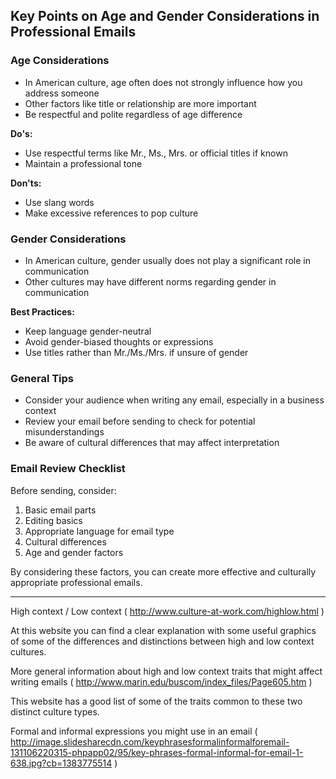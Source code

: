 ## Key Points on Age and Gender Considerations in Professional Emails

### Age Considerations

- In American culture, age often does not strongly influence how you address someone
- Other factors like title or relationship are more important
- Be respectful and polite regardless of age difference

**Do's:**
- Use respectful terms like Mr., Ms., Mrs. or official titles if known
- Maintain a professional tone

**Don'ts:**
- Use slang words
- Make excessive references to pop culture

### Gender Considerations

- In American culture, gender usually does not play a significant role in communication
- Other cultures may have different norms regarding gender in communication

**Best Practices:**
- Keep language gender-neutral
- Avoid gender-biased thoughts or expressions
- Use titles rather than Mr./Ms./Mrs. if unsure of gender

### General Tips

- Consider your audience when writing any email, especially in a business context
- Review your email before sending to check for potential misunderstandings
- Be aware of cultural differences that may affect interpretation

### Email Review Checklist

Before sending, consider:
1. Basic email parts
2. Editing basics
3. Appropriate language for email type
4. Cultural differences
5. Age and gender factors

By considering these factors, you can create more effective and culturally appropriate professional emails.

---
High context / Low context (
http://www.culture-at-work.com/highlow.html
)

At  this website you can find a clear explanation with some useful graphics  of some of the differences and distinctions between high and low  context cultures. 


More general information about high and low  context traits that might affect writing emails (
http://www.marin.edu/buscom/index_files/Page605.htm
)

This website has a good list of some of the traits common to these two distinct culture types. 


Formal  and informal expressions you might use in an email (
http://image.slidesharecdn.com/keyphrasesformalinformalforemail-131106220315-phpapp02/95/key-phrases-formal-informal-for-email-1-638.jpg?cb=1383775514
)